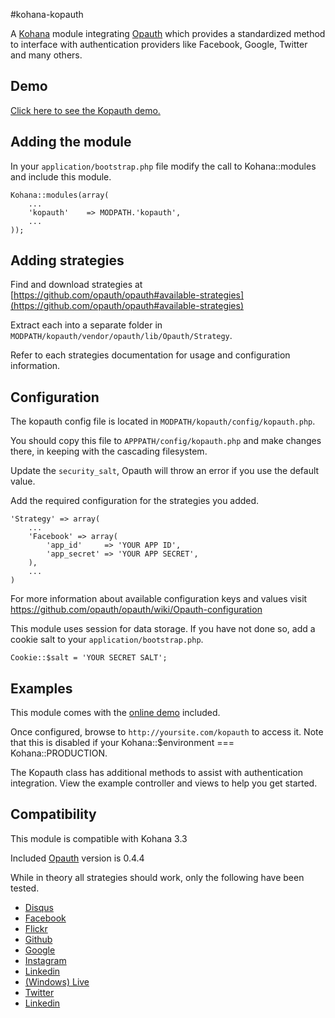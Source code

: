 #kohana-kopauth

A [Kohana](http://kohanaframework.org/) module integrating [Opauth](http://opauth.org/) which provides a standardized method to interface with authentication providers like Facebook, Google, Twitter and many others.

## Demo

[Click here to see the Kopauth demo.](http://www.fkportfolio.com/playground/kopauth)

## Adding the module

In your `application/bootstrap.php` file modify the call to Kohana::modules and include this module.

    Kohana::modules(array(
        ...
        'kopauth'    => MODPATH.'kopauth',
        ...
    ));
    
## Adding strategies

Find and download strategies at [https://github.com/opauth/opauth#available-strategies](https://github.com/opauth/opauth#available-strategies)

Extract each into a separate folder in `MODPATH/kopauth/vendor/opauth/lib/Opauth/Strategy`.

Refer to each strategies documentation for usage and configuration information.

## Configuration

The kopauth config file is located in `MODPATH/kopauth/config/kopauth.php`.

You should copy this file to `APPPATH/config/kopauth.php` and make changes there, in keeping with the cascading filesystem.

Update the `security_salt`, Opauth will throw an error if you use the default value.

Add the required configuration for the strategies you added.

    'Strategy' => array(
        ...
        'Facebook' => array(
            'app_id'     => 'YOUR APP ID',
            'app_secret' => 'YOUR APP SECRET',
        ),
        ...
    )

For more information about available configuration keys and values visit https://github.com/opauth/opauth/wiki/Opauth-configuration

This module uses session for data storage. If you have not done so, add a cookie salt to your `application/bootstrap.php`.
    
    Cookie::$salt = 'YOUR SECRET SALT';
    
## Examples

This module comes with the [online demo](http://www.fkportfolio.com/playground/kopauth) included.

Once configured, browse to `http://yoursite.com/kopauth` to access it. Note that this is disabled if your Kohana::$environment === Kohana::PRODUCTION.

The Kopauth class has additional methods to assist with authentication integration. View the example controller and views to help you get started.
    
## Compatibility

This module is compatible with Kohana 3.3

Included [Opauth](http://opauth.org/) version is 0.4.4

While in theory all strategies should work, only the following have been tested.

* [Disqus](https://github.com/rasa/opauth-disqus)
* [Facebook](https://github.com/opauth/facebook)
* [Flickr](https://github.com/pocket7878/opauth-flickr)
* [Github](https://github.com/opauth/github)
* [Google](https://github.com/opauth/google)
* [Instagram](https://github.com/muhdazrain/opauth-instagram)
* [Linkedin](https://github.com/opauth/linkedin)
* [(Windows) Live](https://github.com/opauth/live)
* [Twitter](https://github.com/opauth/twitter)
* [Linkedin](https://github.com/opauth/linkedin)
